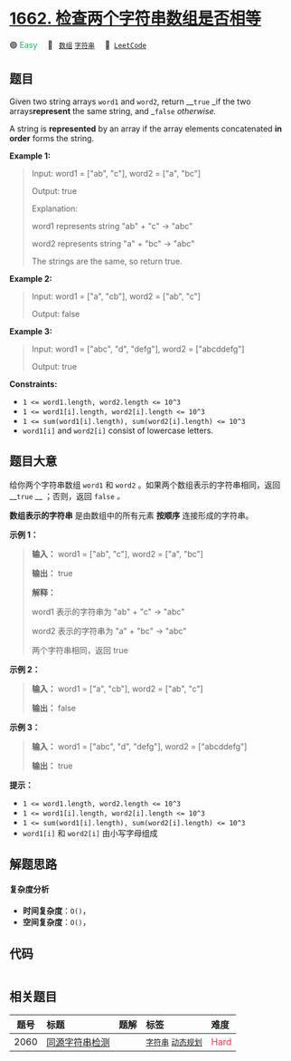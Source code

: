 # [1662. 检查两个字符串数组是否相等](https://leetcode.com/problems/check-if-two-string-arrays-are-equivalent)

🟢 <font color=#15bd66>Easy</font>&emsp; 🔖&ensp; [`数组`](/tag/array.md) [`字符串`](/tag/string.md)&emsp; 🔗&ensp;[`LeetCode`](https://leetcode.com/problems/check-if-two-string-arrays-are-equivalent)

## 题目

Given two string arrays `word1` and `word2`, return __`true` _if the two
arrays**represent** the same string, and _`false` _otherwise._

A string is **represented** by an array if the array elements concatenated
**in order** forms the string.



**Example 1:**

> Input: word1 = ["ab", "c"], word2 = ["a", "bc"]
> 
> Output: true
> 
> Explanation:
> 
> word1 represents string "ab" + "c" -> "abc"
> 
> word2 represents string "a" + "bc" -> "abc"
> 
> The strings are the same, so return true.

**Example 2:**

> Input: word1 = ["a", "cb"], word2 = ["ab", "c"]
> 
> Output: false

**Example 3:**

> Input: word1  = ["abc", "d", "defg"], word2 = ["abcddefg"]
> 
> Output: true

**Constraints:**

  * `1 <= word1.length, word2.length <= 10^3`
  * `1 <= word1[i].length, word2[i].length <= 10^3`
  * `1 <= sum(word1[i].length), sum(word2[i].length) <= 10^3`
  * `word1[i]` and `word2[i]` consist of lowercase letters.


## 题目大意

给你两个字符串数组 `word1` 和 `word2` 。如果两个数组表示的字符串相同，返回 __`true` __ ；否则，返回 `false` _。_

**数组表示的字符串** 是由数组中的所有元素 **按顺序** 连接形成的字符串。

**示例 1：**

> 
> 
> 
> 
> 
> **输入：** word1 = ["ab", "c"], word2 = ["a", "bc"]
> 
> **输出：** true
> 
> **解释：**
> 
> word1 表示的字符串为 "ab" + "c" -> "abc"
> 
> word2 表示的字符串为 "a" + "bc" -> "abc"
> 
> 两个字符串相同，返回 true

**示例 2：**

> 
> 
> 
> 
> 
> **输入：** word1 = ["a", "cb"], word2 = ["ab", "c"]
> 
> **输出：** false
> 
> 

**示例 3：**

> 
> 
> 
> 
> 
> **输入：** word1  = ["abc", "d", "defg"], word2 = ["abcddefg"]
> 
> **输出：** true
> 
> 

**提示：**

  * `1 <= word1.length, word2.length <= 10^3`
  * `1 <= word1[i].length, word2[i].length <= 10^3`
  * `1 <= sum(word1[i].length), sum(word2[i].length) <= 10^3`
  * `word1[i]` 和 `word2[i]` 由小写字母组成


## 解题思路

#### 复杂度分析

- **时间复杂度**：`O()`，
- **空间复杂度**：`O()`，

## 代码

```javascript

```

## 相关题目

<!-- prettier-ignore -->
| 题号 | 标题 | 题解 | 标签 | 难度 |
| :------: | :------ | :------: | :------ | :------ |
| 2060 | [同源字符串检测](https://leetcode.com/problems/check-if-an-original-string-exists-given-two-encoded-strings) |  |  [`字符串`](/tag/string.md) [`动态规划`](/tag/dynamic-programming.md) | <font color=#ff334b>Hard</font> |